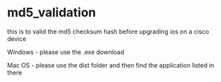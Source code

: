 # md5_validation
this is to valid the md5 checksum hash before upgrading ios on a cisco device 


Windows - please use the .exe download 

Mac OS - please use the dist folder and then find the application listed in there 
